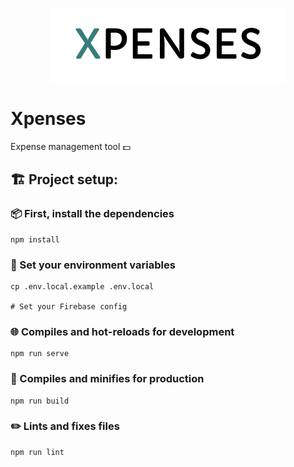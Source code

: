 <p align="center">
  <img src="src/assets/xpenses.png">
 </p>

# Xpenses

Expense management tool :dollar:

## :building_construction: Project setup:

### :package: First, install the dependencies
```
npm install
```

### :wrench: Set your environment variables
```
cp .env.local.example .env.local

# Set your Firebase config
```

### :globe_with_meridians: Compiles and hot-reloads for development
```
npm run serve
```

### :rocket: Compiles and minifies for production
```
npm run build
```

### :pencil2: Lints and fixes files
```
npm run lint
```

